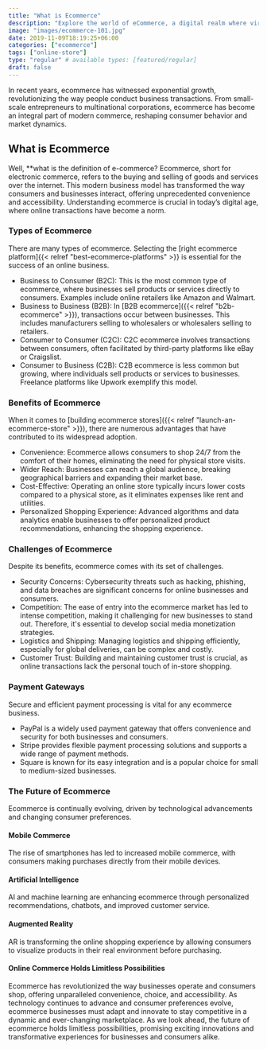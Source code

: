 ```yaml
---
title: "What is Ecommerce"
description: "Explore the world of eCommerce, a digital realm where virtual markets redefine commerce. Find digital storefronts & the dynamic landscape of modern business."
image: "images/ecommerce-101.jpg"
date: 2019-11-09T18:19:25+06:00
categories: ["ecommerce"]
tags: ["online-store"]
type: "regular" # available types: [featured/regular]
draft: false
---
```


In recent years, ecommerce has witnessed exponential growth, revolutionizing the way people conduct business transactions. From small-scale entrepreneurs to multinational corporations, ecommerce has become an integral part of modern commerce, reshaping consumer behavior and market dynamics.

## What is Ecommerce

Well, **what is the definition of e-commerce? Ecommerce, short for electronic commerce, refers to the buying and selling of goods and services over the internet. This modern business model has transformed the way consumers and businesses interact, offering unprecedented convenience and accessibility. Understanding ecommerce is crucial in today’s digital age, where online transactions have become a norm.

### Types of Ecommerce

There are many types of ecommerce. Selecting the [right ecommerce platform]{{< relref "best-ecommerce-platforms" >}} is essential for the success of an online business.

* Business to Consumer (B2C): This is the most common type of ecommerce, where businesses sell products or services directly to consumers. Examples include online retailers like Amazon and Walmart.
* Business to Business (B2B): In [B2B ecommerce]({{< relref "b2b-ecommerce" >}}), transactions occur between businesses. This includes manufacturers selling to wholesalers or wholesalers selling to retailers.
* Consumer to Consumer (C2C): C2C ecommerce involves transactions between consumers, often facilitated by third-party platforms like eBay or Craigslist.
* Consumer to Business (C2B): C2B ecommerce is less common but growing, where individuals sell products or services to businesses. Freelance platforms like Upwork exemplify this model.

### Benefits of Ecommerce

When it comes to [building ecommerce stores]({{< relref "launch-an-ecommerce-store" >}}), there are numerous advantages that have contributed to its widespread adoption.

* Convenience: Ecommerce allows consumers to shop 24/7 from the comfort of their homes, eliminating the need for physical store visits.
* Wider Reach: Businesses can reach a global audience, breaking geographical barriers and expanding their market base.
* Cost-Effective: Operating an online store typically incurs lower costs compared to a physical store, as it eliminates expenses like rent and utilities.
* Personalized Shopping Experience: Advanced algorithms and data analytics enable businesses to offer personalized product recommendations, enhancing the shopping experience.

### Challenges of Ecommerce

Despite its benefits, ecommerce comes with its set of challenges.

* Security Concerns: Cybersecurity threats such as hacking, phishing, and data breaches are significant concerns for online businesses and consumers.
* Competition: The ease of entry into the ecommerce market has led to intense competition, making it challenging for new businesses to stand out. Therefore, it's essential to develop social media monetization strategies.
* Logistics and Shipping: Managing logistics and shipping efficiently, especially for global deliveries, can be complex and costly.
* Customer Trust: Building and maintaining customer trust is crucial, as online transactions lack the personal touch of in-store shopping.

### Payment Gateways

Secure and efficient payment processing is vital for any ecommerce business.

* PayPal is a widely used payment gateway that offers convenience and security for both businesses and consumers.
* Stripe provides flexible payment processing solutions and supports a wide range of payment methods.
* Square is known for its easy integration and is a popular choice for small to medium-sized businesses.

### The Future of Ecommerce

Ecommerce is continually evolving, driven by technological advancements and changing consumer preferences.

#### Mobile Commerce

The rise of smartphones has led to increased mobile commerce, with consumers making purchases directly from their mobile devices.

#### Artificial Intelligence

AI and machine learning are enhancing ecommerce through personalized recommendations, chatbots, and improved customer service.

#### Augmented Reality

AR is transforming the online shopping experience by allowing consumers to visualize products in their real environment before purchasing.

#### Online Commerce Holds Limitless Possibilities

Ecommerce has revolutionized the way businesses operate and consumers shop, offering unparalleled convenience, choice, and accessibility. As technology continues to advance and consumer preferences evolve, ecommerce businesses must adapt and innovate to stay competitive in a dynamic and ever-changing marketplace. As we look ahead, the future of ecommerce holds limitless possibilities, promising exciting innovations and transformative experiences for businesses and consumers alike.
